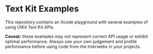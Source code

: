 # Text Kit Examples

This repository contains an Xcode playground with several examples of using UIKit Text Kit APIs.

**Caveat:** these examples may not represent correct API usage or exhibit optimal performance. Always use your own judgement and profile performance before using code from the Interwebs in your projects.
